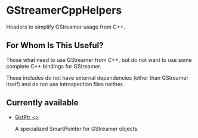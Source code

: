 # GStreamerCppHelpers

Headers to simplify GStreamer usage from C++.

## For Whom Is This Useful?

Those what need to use GStreamer from C++, but do not want to use some complete C++ bindings for GStreamer.

These includes do not have external dependencies (other than GStreamer itself) and do not use introspection files neither.


## Currently available

* [GstPtr <>](GstPtr/README.md)
  
  A specialized SmartPointer for GStreamer objects.